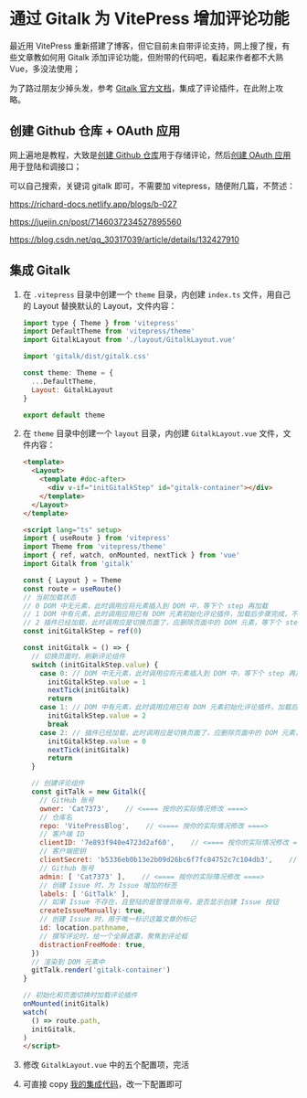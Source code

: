 # 通过 Gitalk 为 VitePress 增加评论功能

最近用 VitePress 重新搭建了博客，但它目前未自带评论支持，网上搜了搜，有些文章教如何用 Gitalk 添加评论功能，但附带的代码吧，看起来作者都不大熟 Vue，多没法使用；

为了路过朋友少掉头发，参考 [Gitalk 官方文档](https://github.com/gitalk/gitalk/blob/master/readme-cn.md)，集成了评论插件，在此附上攻略。



## 创建 Github 仓库 + OAuth 应用

网上遍地是教程，大致是[创建 Github 仓库](https://github.com/new)用于存储评论，然后[创建 OAuth 应用](https://github.com/settings/applications/new)用于登陆和调接口；

可以自己搜索，关键词 gitalk 即可，不需要加 vitepress，随便附几篇，不赘述：

https://richard-docs.netlify.app/blogs/b-027

https://juejin.cn/post/7146037234527895560

https://blog.csdn.net/qq_30317039/article/details/132427910



## 集成 Gitalk

1. 在 `.vitepress` 目录中创建一个 `theme` 目录，内创建 `index.ts` 文件，用自己的 Layout 替换默认的 Layout，文件内容：

   ```js
   import type { Theme } from 'vitepress'
   import DefaultTheme from 'vitepress/theme'
   import GitalkLayout from './layout/GitalkLayout.vue'

   import 'gitalk/dist/gitalk.css'

   const theme: Theme = {
     ...DefaultTheme,
     Layout: GitalkLayout
   }

   export default theme
   ```

2. 在 `theme` 目录中创建一个 `layout` 目录，内创建 `GitalkLayout.vue` 文件，文件内容：

   ```html
   <template>
     <Layout>
       <template #doc-after>
         <div v-if="initGitalkStep" id="gitalk-container"></div>
       </template>
     </Layout>
   </template>

   <script lang="ts" setup>
   import { useRoute } from 'vitepress'
   import Theme from 'vitepress/theme'
   import { ref, watch, onMounted, nextTick } from 'vue'
   import Gitalk from 'gitalk'

   const { Layout } = Theme
   const route = useRoute()
   // 当前加载状态
   // 0 DOM 中无元素，此时调用应将元素插入到 DOM 中，等下个 step 再加载
   // 1 DOM 中有元素，此时调用应用已有 DOM 元素初始化评论插件，加载后步骤完成，不需要再做什么了
   // 2 插件已经加载，此时调用应是切换页面了，应删除页面中的 DOM 元素，等下个 step 再插入
   const initGitalkStep = ref(0)

   const initGitalk = () => {
     // 切换页面时，刷新评论组件
     switch (initGitalkStep.value) {
       case 0: // DOM 中无元素，此时调用应将元素插入到 DOM 中，等下个 step 再加载
         initGitalkStep.value = 1
         nextTick(initGitalk)
         return
       case 1: // DOM 中有元素，此时调用应用已有 DOM 元素初始化评论插件，加载后步骤完成，不需要再做什么了
         initGitalkStep.value = 2
         break
       case 2: // 插件已经加载，此时调用应是切换页面了，应删除页面中的 DOM 元素，等下个 step 再插入
         initGitalkStep.value = 0
         nextTick(initGitalk)
         return
     }

     // 创建评论组件
     const gitTalk = new Gitalk({
       // GitHub 账号
       owner: 'Cat7373',    // <==== 按你的实际情况修改 ====>
       // 仓库名
       repo: 'VitePressBlog',    // <==== 按你的实际情况修改 ====>
       // 客户端 ID
       clientID: '7e893f940e4723d2af60',    // <==== 按你的实际情况修改 ====>
       // 客户端密钥
       clientSecret: 'b5336eb0b13e2b09d26bc6f7fc84752c7c104db3',    // <==== 按你的实际情况修改 ====>
       // Github 账号
       admin: [ 'Cat7373' ],    // <==== 按你的实际情况修改 ====>
       // 创建 Issue 时，为 Issue 增加的标签
       labels: [ 'GitTalk' ],
       // 如果 Issue 不存在，且登陆的是管理员账号，是否显示创建 Issue 按钮
       createIssueManually: true,
       // 创建 Issue 时，用于唯一标识这篇文章的标记
       id: location.pathname,
       // 撰写评论时，给一个全屏遮罩，聚焦到评论框
       distractionFreeMode: true,
     })
     // 渲染到 DOM 元素中
     gitTalk.render('gitalk-container')
   }

   // 初始化和页面切换时加载评论插件
   onMounted(initGitalk)
   watch(
     () => route.path,
     initGitalk,
   )
   </script>
   ```

3. 修改 `GitalkLayout.vue` 中的五个配置项，完活

4. 可直接 copy [我的集成代码](https://github.com/Cat7373/VitePressBlog/tree/main/src/.vitepress/theme)，改一下配置即可
